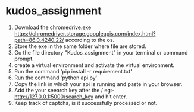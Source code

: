 # kudos_assignment

1. Download the chromedrive.exe https://chromedriver.storage.googleapis.com/index.html?path=86.0.4240.22/ according to the os.
2. Store the exe in the same folder where file are stored.
3. Go the file directory "Kudos_assignment" in your terminal or command prompt.
4. create a virtual environment and activate the virtual environment.
5. Run the command 'pip install -r requirement.txt'
6. Run the command 'python api.py'
7. Copy the link in which your api is running and paste in your browser.
8. Add the your seearch key after the / eg:- http://127.0.0.1:5000/search_key and hit enter.
9. Keep track of captcha, is it successfully processed or not.
